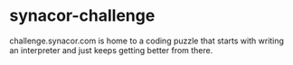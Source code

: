 synacor-challenge
=================

challenge.synacor.com is home to a coding puzzle that starts with writing an interpreter and just keeps getting better from there.
